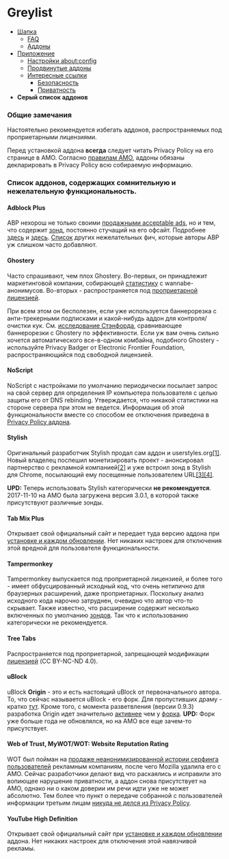 # Greylist

* [Шапка](header.md)
  * [FAQ](header.md#user-content-faq)
  * [Аддоны](header.md#user-content-Аддоны)
* [Приложение](addendum.md)
  * [Настройки about:config](addendum.md#user-content-Настройки-aboutconfig)
  * [Продвинутые аддоны](addendum.md#user-content-Продвинутые-аддоны)
  * [Интересные ссылки](addendum.md#user-content-Интересные-ссылки)
    * [Безопасность](addendum.md#user-content-Безопасность)
    * [Приватность](addendum.md#user-content-Приватность)
* **Серый список аддонов**

### Общие замечания

Настоятельно рекомендуется избегать аддонов, распространяемых под проприетарными лицензиями.

Перед установкой аддона **всегда** следует читать Privacy Policy на его странице в AMO. Согласно [правилам AMO](https://developer.mozilla.org/en-US/Add-ons/AMO/Policy/Reviews), аддоны обязаны декларировать в Privacy Policy всю собираемую информацию.


### Список аддонов, содержащих сомнительную и нежелательную функциональность.

#### Adblock Plus

ABP нехорош не только своими [продажными acceptable ads](https://en.wikipedia.org/wiki/Adblock_Plus#Controversy_over_ad_filtering_and_ad_whitelisting), но и тем, что содержит [зонд](https://raw.githubusercontent.com/The-OP/Fox/master/abp_notification.png), постоянно стучащий на его офсайт. Подробнее [здесь](https://adblockplus.org/development-builds/notifications-in-adblock-plus) и [здесь](https://adblockplus.org/en/privacy). [Список](https://raw.githubusercontent.com/The-OP/Fox/master/abe_diffs.png) других нежелательных фич, которые авторы ABP уж слишком часто добавляют.


#### Ghostery

Часто спрашивают, чем плох Ghostery. Во-первых, он принадлежит маркетинговой компании, собирающей [статистику](https://addons.mozilla.org/en-US/firefox/addon/ghostery/privacy/) с wannabe-анонимусов. Во-вторых - распространяется под [проприетарной лицензией](https://addons.mozilla.org/en-US/firefox/addon/ghostery/license/7.1.1.5).

При всем этом он бесполезен, если уже используется баннерорезка с анти-трекерными подписками и какой-нибудь аддон для контроля/очистки кук. См. [исследование Стэнфорда](https://cyberlaw.stanford.edu/blog/2011/09/tracking-trackers-self-help-tools), сравнивающее баннерорезки с Ghostery по эффективности. Если уж вам очень сильно хочется автоматического все-в-одном комбайна, подобного Ghostery - используйте Privacy Badger от Electronic Frontier Foundation, распространяющийся под свободной лицензией.


#### NoScript

NoScript с настройками по умолчанию периодически посылает запрос на свой сервер для определения IP компьютера пользователя с целью защиты его от DNS rebinding. Утверждается, что никакой статистики на стороне сервера при этом не ведется. Информация об этой функциональности вместе со способом ее отключения приведена в [Privacy Policy аддона](https://addons.mozilla.org/en-US/firefox/addon/noscript/privacy/).


#### Stylish

Оригинальный разработчик Stylish продал сам аддон и userstyles.org[[1]](https://www.ghacks.net/2017/01/04/major-stylish-add-on-changes-in-regards-to-privacy/). Новый владелец поспешил монетизировать проект - анонсировал партнерство с рекламной компанией[[2]](https://forum.userstyles.org/discussion/53233/announcement-to-the-community) и уже встроил зонд в Stylish для Chrome, посылающий ему посещенные пользователем URL[[3]](https://www.ghacks.net/2017/01/04/major-stylish-add-on-changes-in-regards-to-privacy/#comment-4084542)[[4]](https://forum.userstyles.org/discussion/comment/109446/#Comment_109446).

**UPD:** Теперь использовать Stylish категорически **не рекомендуется**. 2017-11-10 на AMO была загружена версия 3.0.1, в которой также присутствуют различные зонды.


#### Tab Mix Plus

Открывает свой официальный сайт и передает туда версию аддона при [установке и каждом обновлении](https://bitbucket.org/onemen/tabmixplus/src/80fa0a2b76243ce5d9350889f97fbcabce5e8549/chrome/content/tab/tab.js?at=default#tab.js-2632). Нет никаких настроек для отключения этой вредной для пользователя функциональности.


#### Tampermonkey

Tampermonkey выпускается под проприетарной лицензией, и более того - имеет обфусцированный исходный код, что очень нетипично для браузерных расширений, даже проприетарных. Поскольку анализ исходного кода нарочно затруднен, очевидно что автор что-то скрывает. Также известно, что расширение содержит несколько включенных по умолчанию [зондов](https://tampermonkey.net/privacy.php?ext=dhdg#ext-general). Так что к использованию категорически не рекомендуется.


#### Tree Tabs

Распространяется под проприетарной, запрещающей модификации [лицензией](https://addons.mozilla.org/en-US/firefox/addon/tree-tabs/license/0.0.16) (CC BY-NC-ND 4.0).


#### uBlock

uBlock **Origin** - это и есть настоящий uBlock от первоначального автора. То, что сейчас называется uBlock - его форк. Для пропустивших драму - кратко [тут](https://www.opennet.ru/opennews/art.shtml?num=42107). Кроме того, с момента разветвления (версии 0.9.3) разработка Origin идет значительно [активнее](https://github.com/gorhill/uBlock/releases) чем у [форка](https://github.com/chrisaljoudi/uBlock/releases). **UPD:** Форк уже больше года не обновлялся, но на AMO все еще зачем-то присутствует.


#### Web of Trust, MyWOT/WOT: Website Reputation Rating

WOT был пойман на [продаже неанонимизированной истории серфинга пользователей](https://www.ghacks.net/2016/11/01/browsing-history-sold/) рекламным компаниям, после чего Mozilla удалила его с AMO. Сейчас разработчики делают вид что раскаялись и исправили это вопиющее нарушение приватности, а аддон снова присутствует на AMO, однако ни о каком доверии им речи идти уже не может абсолютно. Тем более что пункт о передаче собранной с пользователей информации третьим лицам [никуда не делся из Privacy Policy](https://addons.mozilla.org/en-US/firefox/addon/wot-safe-browsing-tool/privacy/).


#### YouTube High Definition

Открывает свой официальный сайт при [установке и каждом обновлении](https://addons.mozilla.org/firefox/files/browse/488204/file/bootstrap.js#L511) аддона. Нет никаких настроек для отключения этой навязчивой рекламы.

